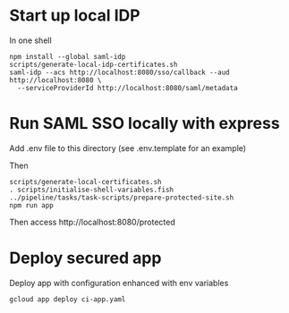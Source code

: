 # Start up local IDP

In one shell

    npm install --global saml-idp
    scripts/generate-local-idp-certificates.sh    
    saml-idp --acs http://localhost:8080/sso/callback --aud http://localhost:8080 \
      --serviceProviderId http://localhost:8080/saml/metadata

# Run SAML SSO locally with express

Add .env file to this directory (see .env.template for an example)

Then

    scripts/generate-local-certificates.sh
    . scripts/initialise-shell-variables.fish
    ../pipeline/tasks/task-scripts/prepare-protected-site.sh
    npm run app
    
Then access http://localhost:8080/protected

# Deploy secured app

Deploy app with configuration enhanced with env variables

    gcloud app deploy ci-app.yaml